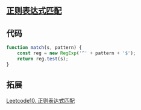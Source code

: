 ## [正则表达式匹配](https://www.nowcoder.com/practice/45327ae22b7b413ea21df13ee7d6429c?tpId=13&tqId=11205&tPage=3&rp=3&ru=/ta/coding-interviews&qru=/ta/coding-interviews/question-ranking)

## 代码

```js
function match(s, pattern) {
    const reg = new RegExp('^' + pattern + '$');
    return reg.test(s);
}
```

## 拓展

[Leetcode10. 正则表达式匹配](https://leetcode-cn.com/problems/regular-expression-matching/)
